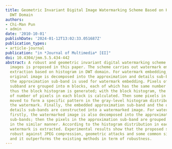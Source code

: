 ```yaml
---
title: Geometric Invariant Digital Image Watermarking Scheme Based on Histogram in
  DWT Domain
authors: 
- Chi-Man Pun
- admin
date: '2010-10-01'
publishDate: '2024-01-12T13:02:33.051687Z'
publication_types:
- article-journal
publication: "in *Journal of Multimedia* [EI]"
doi: 10.4304/jmm.5.5.434-442
abstract: A robust and geometric invariant digital watermarking scheme for gray-level
  images is proposed in this paper. The scheme carries out watermark embedding and
  extraction based on histogram in DWT domain. For watermark embedding, firstly, the
  original image is decomposed into the approximation and details sub-bands, of which,
  the approximation sub-band is used for watermark embedding. Pixels of the approximation
  subband are grouped into m blocks, each of which has the same number of gray-levels,
  thus the block histogram is generated; with the block histogram, the percentage
  of number of pixels in each block is calculated. Then some pixels in a block are
  moved to form a specific pattern in the gray-level histogram distribution, indicating
  the watermark. Finally, the embedded approximation sub-band and the other three
  details sub-bands are constructed into a watermarked image. For watermark extraction,
  firstly, the watermarked image is also decomposed into the approximation and details
  sub-bands; then the pixels in the approximation sub-band are grouped into blocks
  in the similar manner. According to the histogram distribution in each block, the
  watermark is extracted. Experimental results show that the proposed scheme is highly
  robust against JPEG compression, geometric attacks and some common signal processing,
  and it outperforms the existing methods in term of robustness.
---
```

